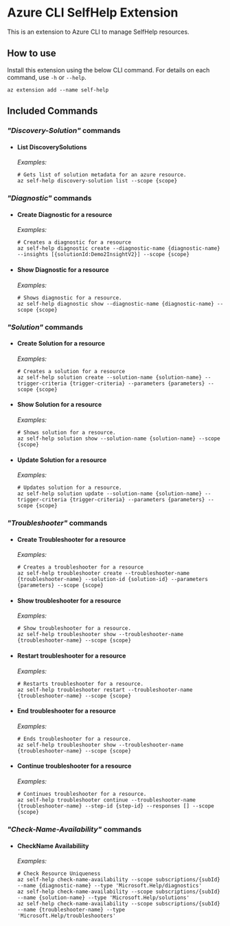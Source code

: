 # Azure CLI SelfHelp Extension

This is an extension to Azure CLI to manage SelfHelp resources.

## How to use

Install this extension using the below CLI command. For details on each command, use `-h` or `--help`.

```
az extension add --name self-help
```

## Included Commands

### _"Discovery-Solution"_ commands

- #### List DiscoverySolutions

  _Examples:_

  ```
  # Gets list of solution metadata for an azure resource.
  az self-help discovery-solution list --scope {scope}
  ```

### _"Diagnostic"_ commands

- #### Create Diagnostic for a resource

  _Examples:_

  ```
  # Creates a diagnostic for a resource
  az self-help diagnostic create --diagnostic-name {diagnostic-name}  --insights [{solutionId:Demo2InsightV2}] --scope {scope}
  ```

- #### Show Diagnostic for a resource

  _Examples:_

  ```
  # Shows diagnostic for a resource.
  az self-help diagnostic show --diagnostic-name {diagnostic-name} --scope {scope}
  ```

### _"Solution"_ commands

- #### Create Solution for a resource

  _Examples:_

  ```
  # Creates a solution for a resource
  az self-help solution create --solution-name {solution-name} --trigger-criteria {trigger-criteria} --parameters {parameters} --scope {scope}
  ```

- #### Show Solution for a resource

  _Examples:_

  ```
  # Shows solution for a resource.
  az self-help solution show --solution-name {solution-name} --scope {scope}
  ```

- #### Update Solution for a resource

  _Examples:_

  ```
  # Updates solution for a resource.
  az self-help solution update --solution-name {solution-name} --trigger-criteria {trigger-criteria} --parameters {parameters} --scope {scope}
  ```

### _"Troubleshooter"_ commands

- #### Create Troubleshooter for a resource

  _Examples:_

  ```
  # Creates a troubleshooter for a resource
  az self-help troubleshooter create --troubleshooter-name {troubleshooter-name} --solution-id {solution-id} --parameters {parameters} --scope {scope}
  ```

- #### Show troubleshooter for a resource

  _Examples:_

  ```
  # Show troubleshooter for a resource.
  az self-help troubleshooter show --troubleshooter-name {troubleshooter-name} --scope {scope}
  ```

- #### Restart troubleshooter for a resource

  _Examples:_

  ```
  # Restarts troubleshooter for a resource.
  az self-help troubleshooter restart --troubleshooter-name {troubleshooter-name} --scope {scope}
  ```

- #### End troubleshooter for a resource

  _Examples:_

  ```
  # Ends troubleshooter for a resource.
  az self-help troubleshooter show --troubleshooter-name {troubleshooter-name} --scope {scope}
  ```

- #### Continue troubleshooter for a resource

  _Examples:_

  ```
  # Continues troubleshooter for a resource.
  az self-help troubleshooter continue --troubleshooter-name {troubleshooter-name} --step-id {step-id} --responses [] --scope {scope}
  ```

### _"Check-Name-Availability"_ commands

- #### CheckName Availabiliity

  _Examples:_

  ```
  # Check Resource Uniqueness
  az self-help check-name-availability --scope subscriptions/{subId} --name {diagnostic-name} --type 'Microsoft.Help/diagnostics'
  az self-help check-name-availability --scope subscriptions/{subId} --name {solution-name} --type 'Microsoft.Help/solutions'
  az self-help check-name-availability --scope subscriptions/{subId} --name {troubleshooter-name} --type 'Microsoft.Help/troubleshooters'
  ```
